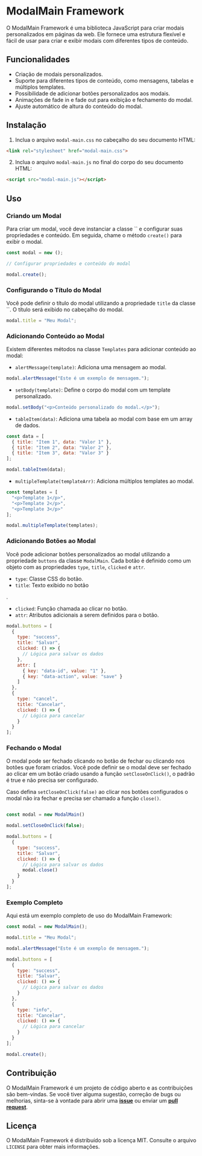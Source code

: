 # ModalMain Framework

O ModalMain Framework é uma biblioteca JavaScript para criar modais personalizados em páginas da web. Ele fornece uma estrutura flexível e fácil de usar para criar e exibir modais com diferentes tipos de conteúdo.

## Funcionalidades

- Criação de modais personalizados.
- Suporte para diferentes tipos de conteúdo, como mensagens, tabelas e múltiplos templates.
- Possibilidade de adicionar botões personalizados aos modais.
- Animações de fade in e fade out para exibição e fechamento do modal.
- Ajuste automático de altura do conteúdo do modal.

## Instalação

1. Inclua o arquivo `modal-main.css` no cabeçalho do seu documento HTML:

```html
<link rel="stylesheet" href="modal-main.css">
```

2. Inclua o arquivo `modal-main.js` no final do corpo do seu documento HTML:

```html
<script src="modal-main.js"></script>
```

## Uso

### Criando um Modal

Para criar um modal, você deve instanciar a classe `` e configurar suas propriedades e conteúdo. Em seguida, chame o método `create()` para exibir o modal.

```javascript
const modal = new ();

// Configurar propriedades e conteúdo do modal

modal.create();
```

### Configurando o Título do Modal

Você pode definir o título do modal utilizando a propriedade `title` da classe ``. O título será exibido no cabeçalho do modal.

```javascript
modal.title = "Meu Modal";
```

### Adicionando Conteúdo ao Modal

Existem diferentes métodos na classe `Templates` para adicionar conteúdo ao modal:

- `alertMessage(template)`: Adiciona uma mensagem ao modal.

```javascript
modal.alertMessage("Este é um exemplo de mensagem.");
```

- `setBody(template)`: Define o corpo do modal com um template personalizado.

```javascript
modal.setBody("<p>Conteúdo personalizado do modal.</p>");
```

- `tableItem(data)`: Adiciona uma tabela ao modal com base em um array de dados.

```javascript
const data = [
  { title: "Item 1", data: "Valor 1" },
  { title: "Item 2", data: "Valor 2" },
  { title: "Item 3", data: "Valor 3" }
];

modal.tableItem(data);
```

- `multipleTemplate(templateArr)`: Adiciona múltiplos templates ao modal.

```javascript
const templates = [
  "<p>Template 1</p>",
  "<p>Template 2</p>",
  "<p>Template 3</p>"
];

modal.multipleTemplate(templates);
```

### Adicionando Botões ao Modal

Você pode adicionar botões personalizados ao modal utilizando a propriedade `buttons` da classe `ModalMain`. Cada botão é definido como um objeto com as propriedades `type`, `title`, `clicked` e `attr`.

- `type`: Classe CSS do botão.
- `title`: Texto exibido no botão

.
- `clicked`: Função chamada ao clicar no botão.
- `attr`: Atributos adicionais a serem definidos para o botão.

```javascript
modal.buttons = [
  {
    type: "success",
    title: "Salvar",
    clicked: () => {
      // Lógica para salvar os dados
    },
    attr: [
      { key: "data-id", value: "1" },
      { key: "data-action", value: "save" }
    ]
  },
  {
    type: "cancel",
    title: "Cancelar",
    clicked: () => {
      // Lógica para cancelar
    }
  }
];
```

### Fechando o Modal

O modal pode ser fechado clicando no botão de fechar ou clicando nos botões que foram criados. Você pode definir se o modal deve ser fechado ao clicar em um botão criado usando a função `setCloseOnClick()`, o padrão é true e não precisa ser configurado.

Caso defina `setCloseOnClick(false)` ao clicar nos botões configurados o modal não ira fechar e precisa ser chamado a função `close()`.

```javascript

const modal = new ModalMain()

modal.setCloseOnClick(false);

modal.buttons = [
  {
    type: "success",
    title: "Salvar",
    clicked: () => {
      // Lógica para salvar os dados
      modal.close()
    }
  }
];
```

### Exemplo Completo

Aqui está um exemplo completo de uso do ModalMain Framework:

```javascript
const modal = new ModalMain();

modal.title = "Meu Modal";

modal.alertMessage("Este é um exemplo de mensagem.");

modal.buttons = [
  {
    type: "success",
    title: "Salvar",
    clicked: () => {
      // Lógica para salvar os dados
    }
  },
  {
    type: "info",
    title: "Cancelar",
    clicked: () => {
      // Lógica para cancelar
    }
  }
];

modal.create();
```

## Contribuição

O ModalMain Framework é um projeto de código aberto e as contribuições são bem-vindas. Se você tiver alguma sugestão, correção de bugs ou melhorias, sinta-se à vontade para abrir uma **[issue](https://github.com/guilhermelspinto/modalMain/issues)** ou enviar um **[pull request](https://github.com/guilhermelspinto/modalMain/pulls)**.

## Licença

O ModalMain Framework é distribuído sob a licença MIT. Consulte o arquivo `LICENSE` para obter mais informações.
